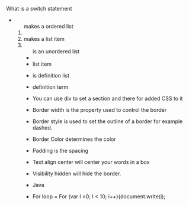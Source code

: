 What is a switch statement
- <ol> makes a ordered list
- <li> makes a list item
- <ul> is an unordered list
- <li> list item
- <Dl>is definition list
- <Dt> definition term
- You can use div to set a section and there for added CSS to it
- Border width is the property used to control the border
- Border style is used to set the outline of a border for example dashed.
- Border Color determines the color
- Padding is the spacing
- Text align center will center your words in a box
- Visibility hidden will hide the border.
- Java

- For loop = For (var I =0; I < 10; i++){document.write(i); 
